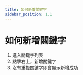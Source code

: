```yaml
---
title: 如何新增關鍵字
sidebar_position: 1.1
---
```


# 如何新增關鍵字

1. 進入關鍵字列表
2. 點擊右上，新增關鍵字
3. 沒有重複關鍵字即會顯示新增成功
